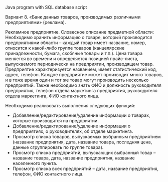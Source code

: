 Java program with SQL database script

Вариант 8. «Банк данных товаров, производимых различными предприятиями» (реклама).

Рекламное предприятие.
Словесное описание предметной области: Необходимо хранить информацию о товаре, который производится предприятиями области – каждый товар имеет название, номер, относится к какой-либо группе товаров (канцелярские принадлежности, бумага, скобяные товары и т.п.). Цена товара меняется во времени и определяется позицией прайс-листа, выпускаемого периодически на предприятии, производящем товар. Предприятие характеризуется названием, имеет статистический код, адрес, телефон. Каждое предприятие может производит много товаров, и в тоже время один и тот же товар могут производить несколько предприятий. Также необходимо знать ФИО и должность руководителя предприятия, телефон отдела маркетинга предприятия,  руководителя отдела маркетинга, ФИО контактного лица.

Необходимо реализовать выполнения следующих функций:
-	Добавление/редактирование/удаление информации о товарах, которые производятся на предприятии.
-	Добавление/редактирование/удаление информации о предприятиях, о руководителях, об отделе маркетинга.
-	Просмотр списка товаров, выпускаемых выбранным предприятием (название предприятия, дата, название товара, последняя цена, данные сгруппировать по группе товара).
-	Просмотр списка предприятий, выпускающих выбранный товар – название товара, дата, название предприятия, название населенного пункта.
-	Просмотр списка всех предприятий – дата, название предприятия, телефон, ФИО контактного лица.

